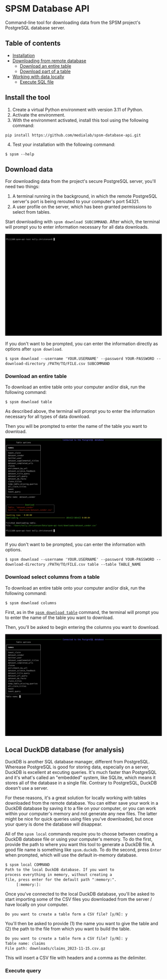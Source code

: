 # SPSM Database API

Command-line tool for downloading data from the SPSM project's PostgreSQL database server.

## Table of contents

- [Installation](#install-the-tool)
- [Downloading from remote database](#remote-postgresql-database-for-export)
  - [Download an entire table](#download-an-entire-table)
  - [Download part of a table](#download-select-columns-from-a-table)
- [Working with data locally](#local-duckdb-database-for-analysis)
  - [Execute SQL file](#execute-query)

## Install the tool

1. Create a virtual Python environment with version 3.11 of Python.
2. Activate the environment.
3. With the environment activated, install this tool using the following command:

```shell
pip install https://github.com/medialab/spsm-database-api.git
```

4. Test your installation with the following command:

```console
$ spsm --help
```

## Download data

For downloading data from the project's secure PostgreSQL server, you'll need two things:

1. A terminal running in the background, in which the remote PostgreSQL server's port is being rerouted to your computer's port 54321.
2. A user profile on the server, which has been granted permissions to select from tables.

Start downloading with `spsm download SUBCOMMAND`. After which, the terminal will prompt you to enter information necessary for all data downloads.

![download command](doc/img/download.gif)

If you don't want to be prompted, you can enter the information directly as options after `spsm download`.

```
$ spsm download --username 'YOUR.USERNAME' --password YOUR-PASSWORD --download-directory /PATH/TO/FILE.csv SUBCOMMAND
```

### Download an entire table

To download an entire table onto your computer and/or disk, run the following command:

```console
$ spsm download table
```

As described above, the terminal will prompt you to enter the information necessary for all types of data download.

Then you will be prompted to enter the name of the table you want to download.

![download table](doc/img/download_table.png)

If you don't want to be prompted, you can enter the information with options.

```console
$ spsm download --username 'YOUR.USERNAME' --password YOUR-PASSWORD --download-directory /PATH/TO/FILE.csv table --table TABLE_NAME
```

### Download select columns from a table

To download an entire table onto your computer and/or disk, run the following command:

```console
$ spsm download columns
```

First, as in the [`spsm download table`](#download-an-entire-table) command, the terminal will prompt you to enter the name of the table you want to download.

Then, you'll be asked to begin entering the columns you want to download.

![download columns](doc/img/download_columns.gif)

## Local DuckDB database (for analysis)

DuckDB is another SQL database manager, different from PostgreSQL. Wherease PostgreSQL is good for storing data, especially on a server, DuckDB is excellent at excuting queries. It's much faster than PostgreSQL and it's what's called an "embedded" system, like SQLite, which means it stores all of the database in a single file. Contrary to PostgreSQL, DuckDB doesn't use a server.

For these reasons, it's a great solution for locally working with tables downloaded from the remote database. You can either save your work in a DuckDB database by saving it to a file on your computer, or you can work within your computer's memory and not generate any new files. The latter might be nice for quick queries using files you've downloaded, but once your query is done the database will disappear.

All of the `spsm local` commands require you to choose between creating a DuckDB database file or using your computer's memory. To do the first, provide the path to where you want this tool to generate a DuckDB file. A good file name is something like `spsm.duckdb`. To do the second, press `Enter` when prompted, which will use the default in-memory database.

```console
$ spsm local COMMAND
Path to the local DuckDB database. If you want to
process everything in memory, without creating a
file, press enter for the default path ":memory:".
     [:memory:]:
```

Once you've connected to the local DuckDB database, you'll be asked to start importing some of the CSV files you downloaded from the server / have locally on your computer.

```console
Do you want to create a table form a CSV file? [y/N]: y
```

You'll then be asked to provide (1) the name you want to give the table and (2) the path to the file from which you want to build the table.

```console
Do you want to create a table form a CSV file? [y/N]: y
Table name: claims
File path: downloads/claims_2023-11-15.csv.gz
```

This will insert a CSV file with headers and a comma as the delimiter.

### Execute query
